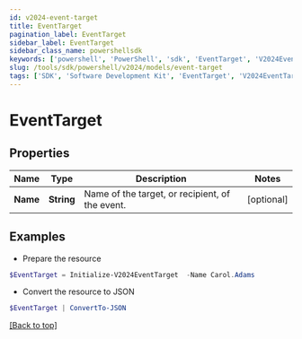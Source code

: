 ```yaml
---
id: v2024-event-target
title: EventTarget
pagination_label: EventTarget
sidebar_label: EventTarget
sidebar_class_name: powershellsdk
keywords: ['powershell', 'PowerShell', 'sdk', 'EventTarget', 'V2024EventTarget'] 
slug: /tools/sdk/powershell/v2024/models/event-target
tags: ['SDK', 'Software Development Kit', 'EventTarget', 'V2024EventTarget']
---
```



# EventTarget

## Properties

Name | Type | Description | Notes
------------ | ------------- | ------------- | -------------
**Name** | **String** | Name of the target, or recipient, of the event. | [optional] 

## Examples

- Prepare the resource
```powershell
$EventTarget = Initialize-V2024EventTarget  -Name Carol.Adams
```

- Convert the resource to JSON
```powershell
$EventTarget | ConvertTo-JSON
```


[[Back to top]](#) 

